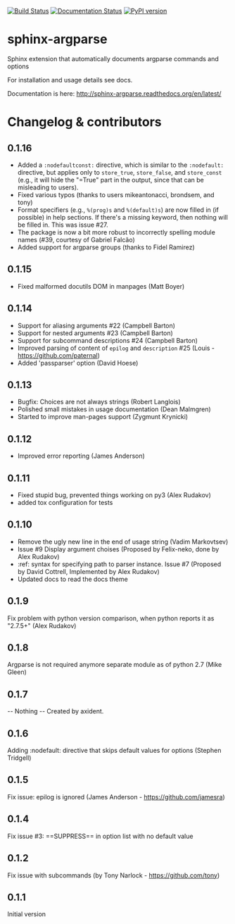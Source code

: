 [![Build Status](https://travis-ci.org/ribozz/sphinx-argparse.svg?branch=master)](https://travis-ci.org/ribozz/sphinx-argparse) [![Documentation Status](https://readthedocs.org/projects/sphinx-argparse/badge/)](http://sphinx-argparse.readthedocs.org/) [![PyPI version](https://badge.fury.io/py/sphinx-argparse.svg)](https://badge.fury.io/py/sphinx-argparse)

sphinx-argparse
===============

Sphinx extension that automatically documents argparse commands and options

For installation and usage details see docs.

Documentation is here: 
http://sphinx-argparse.readthedocs.org/en/latest/


Changelog & contributors
========================

0.1.16
------

- Added a `:nodefaultconst:` directive, which is similar to the `:nodefault:` directive, but applies only to `store_true`, `store_false`, and `store_const` (e.g., it will hide the "=True" part in the output, since that can be misleading to users).
- Fixed various typos (thanks to users mikeantonacci, brondsem, and tony)
- Format specifiers (e.g., `%(prog)s` and `%(default)s`) are now filled in (if possible) in help sections. If there's a missing keyword, then nothing will be filled in. This was issue #27.
- The package is now a bit more robust to incorrectly spelling module names (#39, courtesy of Gabriel Falcão)
- Added support for argparse groups (thanks to Fidel Ramirez)

0.1.15
------

- Fixed malformed docutils DOM in manpages (Matt Boyer)


0.1.14
------

- Support for aliasing arguments #22 (Campbell Barton)
- Support for nested arguments #23 (Campbell Barton)
- Support for subcommand descriptions #24 (Campbell Barton)
- Improved parsing of content of `epilog` and `description` #25 (Louis - https://github.com/paternal)
- Added 'passparser' option (David Hoese)

0.1.13
------

- Bugfix: Choices are not always strings (Robert Langlois)
- Polished small mistakes in usage documentation (Dean Malmgren)
- Started to improve man-pages support (Zygmunt Krynicki)

0.1.12
------

- Improved error reporting (James Anderson)

0.1.11
------

- Fixed stupid bug, prevented things working on py3 (Alex Rudakov)
- added tox configuration for tests

0.1.10
------

- Remove the ugly new line in the end of usage string (Vadim Markovtsev)
- Issue #9 Display argument choises (Proposed by Felix-neko, done by Alex Rudakov)
- :ref: syntax for specifying path to parser instance. Issue #7 (Proposed by David Cottrell, Implemented by Alex Rudakov)
- Updated docs to read the docs theme

0.1.9
-----

Fix problem with python version comparison, when python reports it as "2.7.5+" (Alex Rudakov)

0.1.8
-----

Argparse is not required anymore separate module as of python 2.7 (Mike Gleen)

0.1.7
-----

-- Nothing -- Created by axident.

0.1.6
-----

Adding :nodefault: directive that skips default values for options (Stephen Tridgell)

0.1.5
-----

Fix issue: epilog is ignored (James Anderson - https://github.com/jamesra)

0.1.4
-----

Fix issue #3: ==SUPPRESS== in option list with no default value

0.1.2
-----

Fix issue with subcommands (by Tony Narlock - https://github.com/tony)

0.1.1
-----

Initial version
